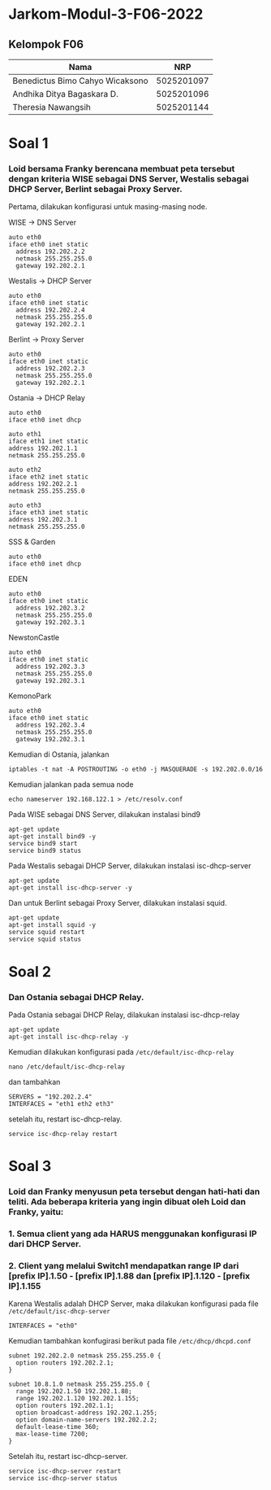 # Jarkom-Modul-3-F06-2022

## Kelompok F06

|               Nama               |      NRP      |
| -------------------------------- | ------------- |
| Benedictus Bimo Cahyo Wicaksono  |  5025201097   |  
| Andhika Ditya Bagaskara D.       |  5025201096   |
| Theresia Nawangsih               |  5025201144   |

# Soal 1
### Loid bersama Franky berencana membuat peta tersebut dengan kriteria WISE sebagai DNS Server, Westalis sebagai DHCP Server, Berlint sebagai Proxy Server.

Pertama, dilakukan konfigurasi untuk masing-masing node.

WISE -> DNS Server
```
auto eth0
iface eth0 inet static
  address 192.202.2.2
  netmask 255.255.255.0
  gateway 192.202.2.1
```

Westalis -> DHCP Server
```
auto eth0
iface eth0 inet static
  address 192.202.2.4
  netmask 255.255.255.0
  gateway 192.202.2.1
```

Berlint -> Proxy Server
```
auto eth0
iface eth0 inet static
  address 192.202.2.3
  netmask 255.255.255.0
  gateway 192.202.2.1
```

Ostania -> DHCP Relay
```
auto eth0
iface eth0 inet dhcp

auto eth1
iface eth1 inet static
address 192.202.1.1
netmask 255.255.255.0

auto eth2
iface eth2 inet static
address 192.202.2.1
netmask 255.255.255.0

auto eth3
iface eth3 inet static
address 192.202.3.1
netmask 255.255.255.0
```

SSS & Garden
```
auto eth0
iface eth0 inet dhcp
```

EDEN
```
auto eth0
iface eth0 inet static
  address 192.202.3.2
  netmask 255.255.255.0
  gateway 192.202.3.1
```

NewstonCastle
```
auto eth0
iface eth0 inet static
  address 192.202.3.3
  netmask 255.255.255.0
  gateway 192.202.3.1
```

KemonoPark
```
auto eth0
iface eth0 inet static
  address 192.202.3.4
  netmask 255.255.255.0
  gateway 192.202.3.1
```

Kemudian di Ostania, jalankan
```
iptables -t nat -A POSTROUTING -o eth0 -j MASQUERADE -s 192.202.0.0/16
```

Kemudian jalankan pada semua node
```
echo nameserver 192.168.122.1 > /etc/resolv.conf
```

Pada WISE sebagai DNS Server, dilakukan instalasi bind9
```
apt-get update
apt-get install bind9 -y
service bind9 start
service bind9 status
```

Pada Westalis sebagai DHCP Server, dilakukan instalasi isc-dhcp-server
```
apt-get update
apt-get install isc-dhcp-server -y
```

Dan untuk Berlint sebagai Proxy Server, dilakukan instalasi squid.
```
apt-get update
apt-get install squid -y
service squid restart
service squid status
```

# Soal 2
### Dan Ostania sebagai DHCP Relay.

Pada Ostania sebagai DHCP Relay, dilakukan instalasi isc-dhcp-relay
```
apt-get update
apt-get install isc-dhcp-relay -y
```

Kemudian dilakukan konfigurasi pada `/etc/default/isc-dhcp-relay`
```
nano /etc/default/isc-dhcp-relay
```

dan tambahkan
```
SERVERS = "192.202.2.4"
INTERFACES = "eth1 eth2 eth3"
```

setelah itu, restart isc-dhcp-relay.
```
service isc-dhcp-relay restart
```

# Soal 3
### Loid dan Franky menyusun peta tersebut dengan hati-hati dan teliti. Ada beberapa kriteria yang ingin dibuat oleh Loid dan Franky, yaitu:
### 1. Semua client yang ada HARUS menggunakan konfigurasi IP dari DHCP Server.
### 2. Client yang melalui Switch1 mendapatkan range IP dari [prefix IP].1.50 - [prefix IP].1.88 dan [prefix IP].1.120 - [prefix IP].1.155

Karena Westalis adalah DHCP Server, maka dilakukan konfigurasi pada file `/etc/default/isc-dhcp-server`
```
INTERFACES = "eth0"
```

Kemudian tambahkan konfugirasi berikut pada file `/etc/dhcp/dhcpd.conf`
```
subnet 192.202.2.0 netmask 255.255.255.0 {
  option routers 192.202.2.1;
}

subnet 10.8.1.0 netmask 255.255.255.0 {
  range 192.202.1.50 192.202.1.88;
  range 192.202.1.120 192.202.1.155;
  option routers 192.202.1.1;
  option broadcast-address 192.202.1.255;
  option domain-name-servers 192.202.2.2;
  default-lease-time 360;
  max-lease-time 7200;
}
```

Setelah itu, restart isc-dhcp-server.
```
service isc-dhcp-server restart
service isc-dhcp-server status
```













